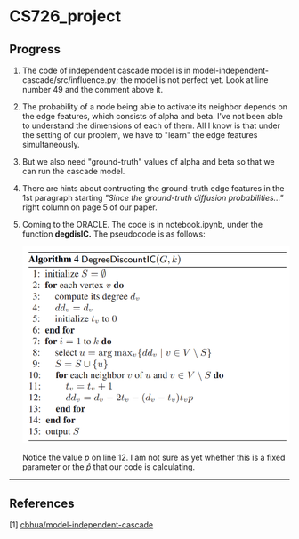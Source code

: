 # CS726_project

## Progress

1. The code of independent cascade model is in model-independent-cascade/src/influence.py; the model is not perfect yet. Look at line number 49 and the comment above it.
2. The probability of a node being able to activate its neighbor depends on the edge features, which consists of alpha and beta. I've not been able to understand the dimensions of each of them. All I know is that under the setting of our problem, we have to "learn" the edge features simultaneously.
3. But we also need "ground-truth" values of alpha and beta so that we can run the cascade model. 
4. There are hints about contructing the ground-truth edge features in the 1st paragraph starting _"Since the  ground-truth diffusion probabilities..."_ right column on page 5 of our paper.
5. Coming to the ORACLE. The code is in notebook.ipynb, under the function __degdisIC.__ The pseudocode is as follows:

    <img src="/model-independent-cascade/imgs/DegreeDiscountIC.png" alt="Degree Discount Method" width="600">

    Notice the value _p_ on line 12. I am not sure as yet whether this is a fixed parameter or the $\hat p$ that our code is calculating.

---
## References
[1] [cbhua/model-independent-cascade](https://github.com/cbhua/model-independent-cascade)
